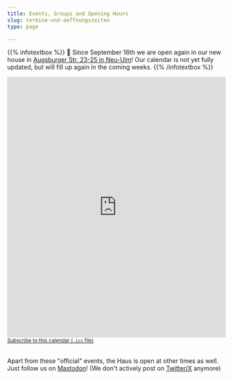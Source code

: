 ```yaml
---
title: Events, Groups and Opening Hours
slug: termine-und-oeffnungszeiten
type: page

---
```


{{% infotextbox %}}
🥳 Since September 16th we are open again in our new house in [Augsburger Str. 23-25 in Neu-Ulm](https://www.openstreetmap.org/node/10889781438)! Our calendar is not yet fully updated, but will fill up again in the coming weeks.
{{% /infotextbox %}}

<iframe style="border-width: 0;" width="100%" height="600" src="https://cal.ech0.fiber.garden/" frameborder="0" scrolling="yes"></iframe>
<small><a href="/calendar/public.ics">Subscribe to this calendar (<code>.ics</code> file)</a></small><br/><br/>

Apart from these "official" events, the Haus is open at other times as well. Just follow us on [Mastodon][1]! (We don't actively post on [Twitter/X][2] anymore)

  [1]: https://chaos.social/@temporaerhaus
  [2]: https://twitter.com/temporaerhaus

